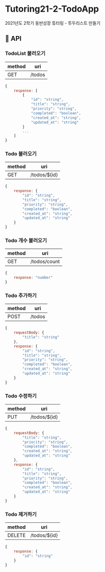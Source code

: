 # Tutoring21-2-TodoApp
2021년도 2학기 동반성장 튜터링 - 투두리스트 만들기

## 📝 API
### TodoList 불러오기

| method | uri |
|---|---|
|GET|/todos|

```javascript
{
    response: [
        {
            "id": "string",
            "title": "string",
            "priority": "string",
            "completed": "boolean",
            "created_at": "string",
            "updated_at": "string"
        }
        ...
    ]
}
```

### Todo 불러오기

| method | uri |
|---|---|
|GET|/todos/${id}|

```javascript
{
    response: {
        "id": "string",
        "title": "string",
        "priority": "string",
        "completed": "boolean",
        "created_at": "string",
        "updated_at": "string"
    }
}
```

### Todo 개수 불러오기

| method | uri |
|---|---|
|GET|/todos/count|

```javascript
{
    response: "number"
}
```


### Todo 추가하기

| method | uri |
|---|---|
|POST|/todos|

```javascript
{
    requestBody: {
        "title": "string"
    },
    response: {
        "id": "string",
        "title": "string",
        "priority": "string",
        "completed": "boolean",
        "created_at": "string",
        "updated_at": "string"
    }
}
```

### Todo 수정하기

| method | uri |
|---|---|
|PUT|/todos/${id}|

```javascript
{
    requestBody: {
        "title": "string",
        "priority": "string",
        "completed": "boolean",
        "created_at": "string",
        "updated_at": "string"
    },
    response: {
        "id": "string",
        "title": "string",
        "priority": "string",
        "completed": "boolean",
        "created_at": "string",
        "updated_at": "string"
    }
}
```

### Todo 제거하기

| method | uri |
|---|---|
|DELETE|/todos/${id}|

```javascript
{
    response: {
        "id": "string"
    }
}
```
